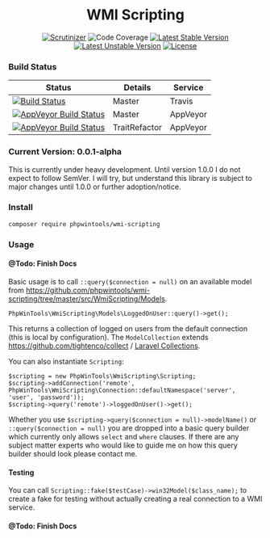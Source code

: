 <h1 align="center">WMI Scripting</h1>

<p align="center">
    <a href="https://scrutinizer-ci.com/g/phpwintools/wmi-scripting/?branch=master"><img src="https://scrutinizer-ci.com/g/phpwintools/wmi-scripting/badges/quality-score.png?b=master" alt="Scrutinizer"></a>
    <img src="https://scrutinizer-ci.com/g/phpwintools/wmi-scripting/badges/coverage.png?b=master" alt="Code Coverage">
    <a href="https://packagist.org/packages/phpwintools/wmi-scripting"><img src="https://poser.pugx.org/phpwintools/wmi-scripting/v/stable.svg" alt="Latest Stable Version"></a>
    <a href="https://packagist.org/packages/phpwintools/wmi-scripting"><img src="https://poser.pugx.org/phpwintools/wmi-scripting/v/unstable.svg" alt="Latest Unstable Version"></a>
    <a href="https://packagist.org/packages/phpwintools/wmi-scripting"><img src="https://img.shields.io/github/license/phpwintools/wmi-scripting" alt="License"></a>
</p>

### Build Status

| Status | Details | Service
|--------|---------|---------
| <a href="https://travis-ci.org/phpwintools/wmi-scripting"><img src="https://travis-ci.org/phpwintools/wmi-scripting.svg" alt="Build Status"></a> | Master | Travis
| <a href="https://ci.appveyor.com/project/jspringe/wmi-scripting/branch/master"><img src="https://ci.appveyor.com/api/projects/status/github/phpwintools/wmi-scripting?svg=true&branch=master&passingText=Master%20-%20Passing&failingText=Master%20-%20Failing&pendingText=Master%20-%20Testing" alt="AppVeyor Build Status"></a> | Master | AppVeyor
| <a href="https://ci.appveyor.com/project/jspringe/wmi-scripting/branch/traitrefactor"><img src="https://ci.appveyor.com/api/projects/status/github/phpwintools/wmi-scripting?svg=true&branch=traitrefactor&passingText=Feature%20-%20Passing&failingText=Feature%20-%20Failing&pendingText=Feature%20-%20Testing" alt="AppVeyor Build Status"></a> | TraitRefactor | AppVeyor
### Current Version: 0.0.1-alpha

This is currently under heavy development. Until version 1.0.0 I do not expect to follow SemVer.
I will try, but understand this library is subject to major changes until 1.0.0 or further adoption/notice.

### Install

`composer require phpwintools/wmi-scripting`

### Usage

#### @Todo: Finish Docs

Basic usage is to call `::query($connection = null)` on an available model from
https://github.com/phpwintools/wmi-scripting/tree/master/src/WmiScripting/Models.

    PhpWinTools\WmiScripting\Models\LoggedOnUser::query()->get();

This returns a collection of logged on users from the default connection (this is local by configuration).
The `ModelCollection` extends https://github.com/tightenco/collect / [Laravel Collections](https://laravel.com/docs/5.8/collections).

You can also instantiate `Scripting`:

    $scripting = new PhpWinTools\WmiScripting\Scripting;
    $scripting->addConnection('remote', PhpWinTools\WmiScripting\Connection::defaultNamespace('server', 'user', 'password'));
    $scripting->query('remote')->loggedOnUser()->get();

Whether you use `$scripting->query($connection = null)->modelName()` or `::query($connection = null)` you are dropped into a basic query
builder which currently only allows `select` and `where` clauses. If there are any subject matter experts who would like
to guide me on how this query builder should look please contact me.

#### Testing

You can call `Scripting::fake($testCase)->win32Model($class_name);` to create a fake for testing without
actually creating a real connection to a WMI service.

#### @Todo: Finish Docs